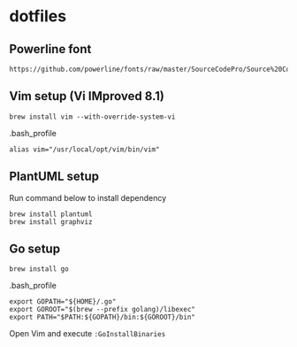 # dotfiles

## Powerline font
    https://github.com/powerline/fonts/raw/master/SourceCodePro/Source%20Code%20Pro%20for%20Powerline.otf

## Vim setup (Vi IMproved 8.1)
    brew install vim --with-override-system-vi
    
.bash_profile

    alias vim="/usr/local/opt/vim/bin/vim"
    
## PlantUML setup

Run command below to install dependency

    brew install plantuml
    brew install graphviz
    
## Go setup
    brew install go

.bash_profile

    export GOPATH="${HOME}/.go"
    export GOROOT="$(brew --prefix golang)/libexec"
    export PATH="$PATH:${GOPATH}/bin:${GOROOT}/bin"

Open Vim and execute `:GoInstallBinaries`
